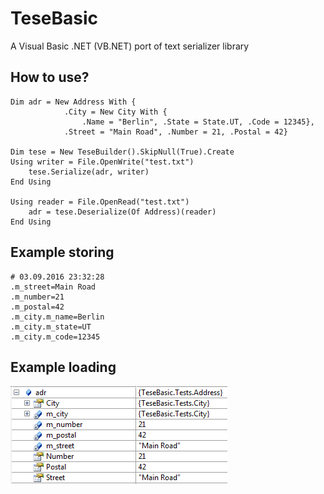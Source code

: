 # TeseBasic
A Visual Basic .NET (VB.NET) port of text serializer library

## How to use?
```vbnet
Dim adr = New Address With {
            .City = New City With {
                .Name = "Berlin", .State = State.UT, .Code = 12345},
            .Street = "Main Road", .Number = 21, .Postal = 42}
			
Dim tese = New TeseBuilder().SkipNull(True).Create
Using writer = File.OpenWrite("test.txt")
    tese.Serialize(adr, writer)
End Using

Using reader = File.OpenRead("test.txt")
    adr = tese.Deserialize(Of Address)(reader)
End Using
```

## Example storing
```
# 03.09.2016 23:32:28
.m_street=Main Road
.m_number=21
.m_postal=42
.m_city.m_name=Berlin
.m_city.m_state=UT
.m_city.m_code=12345
```

## Example loading
![Image of Debugger](https://raw.githubusercontent.com/xafero/TeseBasic/master/doc/debugging.PNG)
